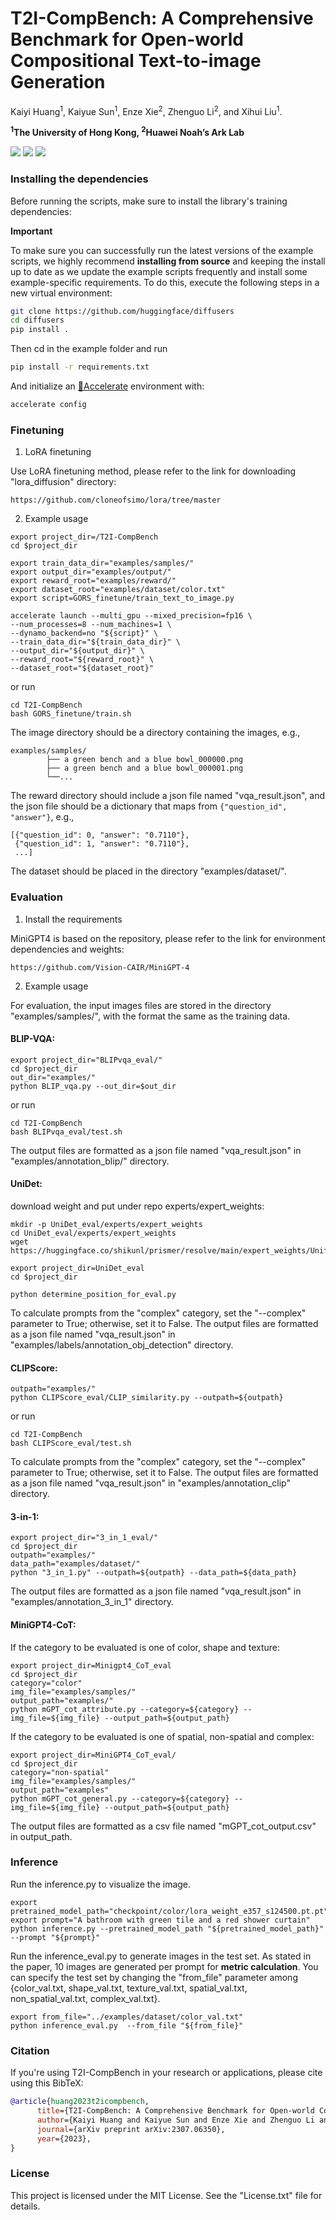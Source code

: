 
# T2I-CompBench: A Comprehensive Benchmark for Open-world Compositional Text-to-image Generation
Kaiyi Huang<sup>1</sup>, Kaiyue Sun<sup>1</sup>, Enze Xie<sup>2</sup>, Zhenguo Li<sup>2</sup>, and Xihui Liu<sup>1</sup>.

**<sup>1</sup>The University of Hong Kong, <sup>2</sup>Huawei Noah’s Ark Lab**

<a href='https://karine-h.github.io/T2I-CompBench/'><img src='https://img.shields.io/badge/Project-Page-Green'></a>
<a href='https://arxiv.org/pdf/2307.06350.pdf'><img src='https://img.shields.io/badge/Paper-Arxiv-red'></a> 
<a href='https://connecthkuhk-my.sharepoint.com/:f:/g/personal/huangky_connect_hku_hk/Er_BhrcMwGREht6gnKGIErMBx8H8yRXLDfWgWQwKaObQ4w?e=YzT5wG'><img src='https://img.shields.io/badge/Dataset-T2I--CompBench-blue'></a> 



### Installing the dependencies

Before running the scripts, make sure to install the library's training dependencies:

**Important**

To make sure you can successfully run the latest versions of the example scripts, we highly recommend **installing from source** and keeping the install up to date as we update the example scripts frequently and install some example-specific requirements. To do this, execute the following steps in a new virtual environment:
```bash
git clone https://github.com/huggingface/diffusers
cd diffusers
pip install .
```

Then cd in the example folder  and run
```bash
pip install -r requirements.txt
```

And initialize an [🤗Accelerate](https://github.com/huggingface/accelerate/) environment with:

```bash
accelerate config
```


### Finetuning
1. LoRA finetuning

Use LoRA finetuning method, please refer to the link for downloading "lora_diffusion" directory: 

```
https://github.com/cloneofsimo/lora/tree/master
```
2. Example usage


```
export project_dir=/T2I-CompBench
cd $project_dir

export train_data_dir="examples/samples/"
export output_dir="examples/output/"
export reward_root="examples/reward/"
export dataset_root="examples/dataset/color.txt"
export script=GORS_finetune/train_text_to_image.py

accelerate launch --multi_gpu --mixed_precision=fp16 \
--num_processes=8 --num_machines=1 \
--dynamo_backend=no "${script}" \
--train_data_dir="${train_data_dir}" \
--output_dir="${output_dir}" \
--reward_root="${reward_root}" \
--dataset_root="${dataset_root}"

```
or run
```
cd T2I-CompBench
bash GORS_finetune/train.sh
```




The image directory should be a directory containing the images, e.g.,


```
examples/samples/
        ├── a green bench and a blue bowl_000000.png
        ├── a green bench and a blue bowl_000001.png
        └──...

```
The reward directory should include a json file named "vqa_result.json", and the json file should be a dictionary that maps from
`{"question_id", "answer"}`, e.g.,

```
[{"question_id": 0, "answer": "0.7110"},
 {"question_id": 1, "answer": "0.7110"},
 ...]
```

The dataset should be placed in the directory "examples/dataset/".


### Evaluation
1. Install the requirements

MiniGPT4 is based on the repository, please refer to the link for environment dependencies and weights: 
```
https://github.com/Vision-CAIR/MiniGPT-4
```

2. Example usage

For evaluation, the input images files are stored in the directory "examples/samples/", with the format the same as the training data.

#### BLIP-VQA:
```
export project_dir="BLIPvqa_eval/"
cd $project_dir
out_dir="examples/"
python BLIP_vqa.py --out_dir=$out_dir
```
or run
```
cd T2I-CompBench
bash BLIPvqa_eval/test.sh
```
The output files are formatted as a json file named "vqa_result.json" in "examples/annotation_blip/" directory.

#### UniDet:

download weight and put under repo experts/expert_weights:
```
mkdir -p UniDet_eval/experts/expert_weights
cd UniDet_eval/experts/expert_weights
wget https://huggingface.co/shikunl/prismer/resolve/main/expert_weights/Unified_learned_OCIM_RS200_6x%2B2x.pth
```


```
export project_dir=UniDet_eval
cd $project_dir

python determine_position_for_eval.py
```
To calculate prompts from the "complex" category, set the "--complex" parameter to True; otherwise, set it to False. 
The output files are formatted as a json file named "vqa_result.json" in "examples/labels/annotation_obj_detection" directory.

#### CLIPScore:
```
outpath="examples/"
python CLIPScore_eval/CLIP_similarity.py --outpath=${outpath}
```
or run
```
cd T2I-CompBench
bash CLIPScore_eval/test.sh
```
To calculate prompts from the "complex" category, set the "--complex" parameter to True; otherwise, set it to False. 
The output files are formatted as a json file named "vqa_result.json" in "examples/annotation_clip" directory.


#### 3-in-1:
```
export project_dir="3_in_1_eval/"
cd $project_dir
outpath="examples/"
data_path="examples/dataset/"
python "3_in_1.py" --outpath=${outpath} --data_path=${data_path}
```
The output files are formatted as a json file named "vqa_result.json" in "examples/annotation_3_in_1" directory.

#### MiniGPT4-CoT:
If the category to be evaluated is one of color, shape and texture:
```
export project_dir=Minigpt4_CoT_eval
cd $project_dir
category="color"
img_file="examples/samples/"
output_path="examples/"
python mGPT_cot_attribute.py --category=${category} --img_file=${img_file} --output_path=${output_path} 

```

If the category to be evaluated is one of spatial, non-spatial and complex:
```
export project_dir=MiniGPT4_CoT_eval/
cd $project_dir
category="non-spatial"
img_file="examples/samples/"
output_path="examples"
python mGPT_cot_general.py --category=${category} --img_file=${img_file} --output_path=${output_path} 

```
The output files are formatted as a csv file named "mGPT_cot_output.csv" in output_path.

### Inference
Run the inference.py to visualize the image.
```
export pretrained_model_path="checkpoint/color/lora_weight_e357_s124500.pt.pt"
export prompt="A bathroom with green tile and a red shower curtain"
python inference.py --pretrained_model_path "${pretrained_model_path}" --prompt "${prompt}"
```
Run the inference_eval.py to generate images in the test set. As stated in the paper, 10 images are generated per prompt for **metric calculation**.
You can specify the test set by changing the "from_file" parameter among {color_val.txt, shape_val.txt, texture_val.txt, spatial_val.txt, non_spatial_val.txt, complex_val.txt}.
```
export from_file="../examples/dataset/color_val.txt"
python inference_eval.py  --from_file "${from_file}"
```

### Citation
If you're using T2I-CompBench in your research or applications, please cite using this BibTeX:
```bibtex
@article{huang2023t2icompbench,
      title={T2I-CompBench: A Comprehensive Benchmark for Open-world Compositional Text-to-image Generation}, 
      author={Kaiyi Huang and Kaiyue Sun and Enze Xie and Zhenguo Li and Xihui Liu},
      journal={arXiv preprint arXiv:2307.06350},
      year={2023},
}
```


  ### License

This project is licensed under the MIT License. See the "License.txt" file for details.
